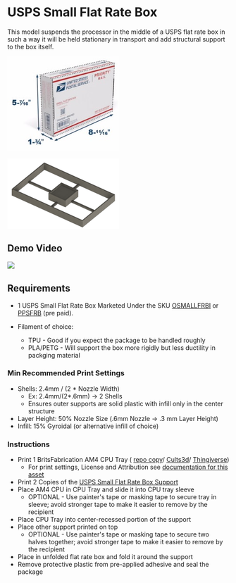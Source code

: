 # USPS Small Flat Rate Box

This model suspends the processor in the middle of a USPS flat rate box in such a way it will be held stationary in
transport and add structural support to the box itself.

![](img/OSMALLFRBI.jpg)

![](img/AM4_USPS_FLAT_RATE_SMALL_BOX_OSMALLFRBI.PNG)

## Demo Video

[<img src="https://i.ytimg.com/vi/8FTx2BTdOqY/maxresdefault.jpg" width="50%">](https://www.youtube.com/watch?v=8FTx2BTdOqY "Open-Source 3D Printable Ryzen AM4 CPU Packing Brace for USPS Flat Rate Small Box")

## Requirements

- 1 USPS Small Flat Rate Box Marketed Under the SKU
[OSMALLFRBI](https://store.usps.com/store/product/shipping-supplies/priority-mail-small-flat-rate-box-P_SMALL_FRB) or
[PPSFRB](https://store.usps.com/store/product/shipping-supplies/priority-mail-forever-prepaid-small-box-P_PPSFRB) (pre
paid).

- Filament of choice:
  - TPU - Good if you expect the package to be handled roughly
  - PLA/PETG - Will support the box more rigidly but less ductility in packging material

### Min Recommended Print Settings

- Shells: 2.4mm / (2 * Nozzle Width)
  - Ex: 2.4mm/(2*.6mm) -> 2 Shells
  - Ensures outer supports are solid plastic with infill only in the center structure
- Layer Height: 50% Nozzle Size (.6mm Nozzle -> .3 mm Layer Height)
- Infill: 15% Gyroidal (or alternative infill of choice)

### Instructions

- Print 1 BritsFabrication AM4 CPU Tray (
[repo copy](../../Common/BritsFabrication-am4-amd-cpu-tray-box/am4_cpu_box.stl)/
[Cults3d](https://cults3d.com/en/3d-model/home/am4-amd-cpu-tray-box)/
[Thingiverse](https://www.thingiverse.com/thing:3788117))
  - For print settings, License and Attribution see [documentation for this asset](../../Common/BritsFabrication-am4-amd-cpu-tray-box/README.md)
- Print 2 Copies of the [USPS Small Flat Rate Box Support](AM4_USPS_FLAT_RATE_SMALL_BOX_OSMALLFRBI.stl)
- Place AM4 CPU in CPU Tray and slide it into CPU tray sleeve
  - OPTIONAL - Use painter's tape or masking tape to secure tray in sleeve; avoid stronger tape to make it easier to remove by the recipient
- Place CPU Tray into center-recessed portion of the support
- Place other support printed on top
  - OPTIONAL - Use painter's tape or masking tape to secure two halves together; avoid stronger tape to make it easier to remove by the recipient
- Place in unfolded flat rate box and fold it around the support
- Remove protective plastic from pre-applied adhesive and seal the package
